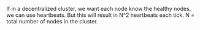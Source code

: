 If in a decentralized cluster, we want each node know the healthy nodes, we can use heartbeats. But this will result in N^2 heartbeats each tick. N = total number of nodes in the cluster.
